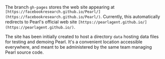 The branch `gh-pages` stores the web site appearing at `[https://facebookresearch.github.io/Pearl/](https://facebookresearch.github.io/Pearl/)`. Currently, this automatically redirects to Pearl's official web site `[https://pearlagent.github.io/](https://pearlagent.github.io/)`.

The site has been initially created to host a directory `data` hosting data files for testing and demoing Pearl. It's a convenient location accessible everywhere, and meant to be administered by the same team managing Pearl source code.
